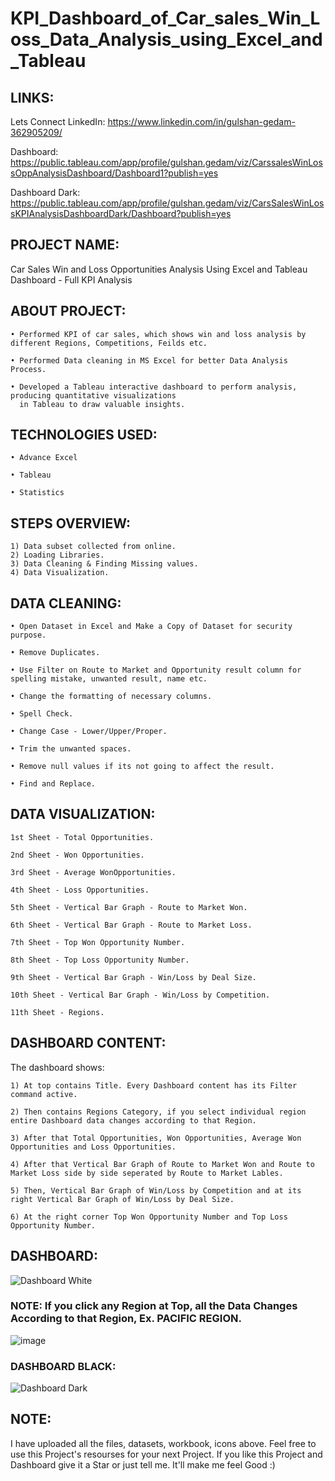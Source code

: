 # KPI_Dashboard_of_Car_sales_Win_Loss_Data_Analysis_using_Excel_and_Tableau

## LINKS:

Lets Connect LinkedIn: https://www.linkedin.com/in/gulshan-gedam-362905209/

Dashboard: https://public.tableau.com/app/profile/gulshan.gedam/viz/CarssalesWinLossOppAnalysisDashboard/Dashboard1?publish=yes

Dashboard Dark: https://public.tableau.com/app/profile/gulshan.gedam/viz/CarsSalesWinLossKPIAnalysisDashboardDark/Dashboard?publish=yes

## PROJECT NAME:

Car Sales Win and Loss Opportunities Analysis Using Excel and Tableau Dashboard - Full KPI Analysis

## ABOUT PROJECT:

    • Performed KPI of car sales, which shows win and loss analysis by different Regions, Competitions, Feilds etc.

    • Performed Data cleaning in MS Excel for better Data Analysis Process.

    • Developed a Tableau interactive dashboard to perform analysis, producing quantitative visualizations 
      in Tableau to draw valuable insights. 
        
## TECHNOLOGIES USED:

    • Advance Excel

    • Tableau

    • Statistics
    
## STEPS OVERVIEW:

    1) Data subset collected from online.
    2) Loading Libraries.
    3) Data Cleaning & Finding Missing values.
    4) Data Visualization.

## DATA CLEANING:
    
    • Open Dataset in Excel and Make a Copy of Dataset for security purpose.
    
    • Remove Duplicates.
    
    • Use Filter on Route to Market and Opportunity result column for spelling mistake, unwanted result, name etc.
    
    • Change the formatting of necessary columns.
    
    • Spell Check.
    
    • Change Case - Lower/Upper/Proper.
    
    • Trim the unwanted spaces.
    
    • Remove null values if its not going to affect the result.
    
    • Find and Replace.
    
## DATA VISUALIZATION:

    1st Sheet - Total Opportunities.
    
    2nd Sheet - Won Opportunities.
    
    3rd Sheet - Average WonOpportunities.
    
    4th Sheet - Loss Opportunities.
    
    5th Sheet - Vertical Bar Graph - Route to Market Won.
    
    6th Sheet - Vertical Bar Graph - Route to Market Loss.
    
    7th Sheet - Top Won Opportunity Number.
    
    8th Sheet - Top Loss Opportunity Number.
    
    9th Sheet - Vertical Bar Graph - Win/Loss by Deal Size.
    
    10th Sheet - Vertical Bar Graph - Win/Loss by Competition.
    
    11th Sheet - Regions.
    
## DASHBOARD CONTENT: 

The dashboard shows:
  
    1) At top contains Title. Every Dashboard content has its Filter command active.
    
    2) Then contains Regions Category, if you select individual region entire Dashboard data changes according to that Region.
       
    3) After that Total Opportunities, Won Opportunities, Average Won Opportunities and Loss Opportunities.
    
    4) After that Vertical Bar Graph of Route to Market Won and Route to Market Loss side by side seperated by Route to Market Lables.
       
    5) Then, Vertical Bar Graph of Win/Loss by Competition and at its right Vertical Bar Graph of Win/Loss by Deal Size.
    
    6) At the right corner Top Won Opportunity Number and Top Loss Opportunity Number.
    
## DASHBOARD:

![Dashboard White](https://user-images.githubusercontent.com/124501309/224763493-48cc63fe-4130-47a2-85b6-a2064fa86be1.png)

### NOTE: If you click any Region at Top, all the Data Changes According to that Region, Ex. PACIFIC REGION.

![image](https://user-images.githubusercontent.com/124501309/221945388-528524fb-691e-424d-b785-4520a23cc1cf.png)

### DASHBOARD BLACK:

![Dashboard Dark](https://user-images.githubusercontent.com/124501309/224763892-82173ba4-ca4a-43d4-b66d-ed138d47d1f6.png)

## NOTE:

I have uploaded all the files, datasets, workbook, icons above. Feel free to use this Project's resourses for your next Project.
If you like this Project and Dashboard give it a Star or just tell me. It'll make me feel Good :)

